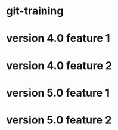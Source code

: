 # git-training
# version 4.0 feature 1
# version 4.0 feature 2
# version 5.0 feature 1
# version 5.0 feature 2
